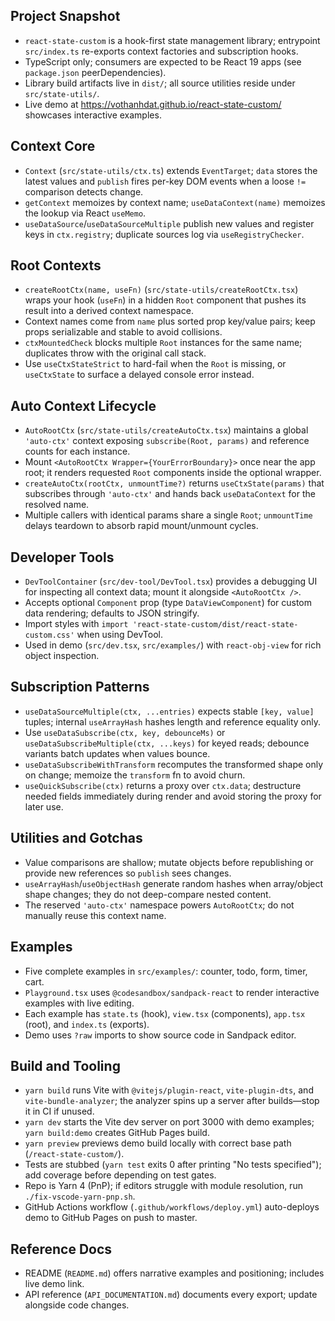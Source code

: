## Project Snapshot
- `react-state-custom` is a hook-first state management library; entrypoint `src/index.ts` re-exports context factories and subscription hooks.
- TypeScript only; consumers are expected to be React 19 apps (see `package.json` peerDependencies).
- Library build artifacts live in `dist/`; all source utilities reside under `src/state-utils/`.
- Live demo at https://vothanhdat.github.io/react-state-custom/ showcases interactive examples.

## Context Core
- `Context` (`src/state-utils/ctx.ts`) extends `EventTarget`; `data` stores the latest values and `publish` fires per-key DOM events when a loose `!=` comparison detects change.
- `getContext` memoizes by context name; `useDataContext(name)` memoizes the lookup via React `useMemo`.
- `useDataSource`/`useDataSourceMultiple` publish new values and register keys in `ctx.registry`; duplicate sources log via `useRegistryChecker`.

## Root Contexts
- `createRootCtx(name, useFn)` (`src/state-utils/createRootCtx.tsx`) wraps your hook (`useFn`) in a hidden `Root` component that pushes its result into a derived context namespace.
- Context names come from `name` plus sorted prop key/value pairs; keep props serializable and stable to avoid collisions.
- `ctxMountedCheck` blocks multiple `Root` instances for the same name; duplicates throw with the original call stack.
- Use `useCtxStateStrict` to hard-fail when the `Root` is missing, or `useCtxState` to surface a delayed console error instead.

## Auto Context Lifecycle
- `AutoRootCtx` (`src/state-utils/createAutoCtx.tsx`) maintains a global `'auto-ctx'` context exposing `subscribe(Root, params)` and reference counts for each instance.
- Mount `<AutoRootCtx Wrapper={YourErrorBoundary}>` once near the app root; it renders requested `Root` components inside the optional wrapper.
- `createAutoCtx(rootCtx, unmountTime?)` returns `useCtxState(params)` that subscribes through `'auto-ctx'` and hands back `useDataContext` for the resolved name.
- Multiple callers with identical params share a single `Root`; `unmountTime` delays teardown to absorb rapid mount/unmount cycles.

## Developer Tools
- `DevToolContainer` (`src/dev-tool/DevTool.tsx`) provides a debugging UI for inspecting all context data; mount it alongside `<AutoRootCtx />`.
- Accepts optional `Component` prop (type `DataViewComponent`) for custom data rendering; defaults to JSON stringify.
- Import styles with `import 'react-state-custom/dist/react-state-custom.css'` when using DevTool.
- Used in demo (`src/dev.tsx`, `src/examples/`) with `react-obj-view` for rich object inspection.

## Subscription Patterns
- `useDataSourceMultiple(ctx, ...entries)` expects stable `[key, value]` tuples; internal `useArrayHash` hashes length and reference equality only.
- Use `useDataSubscribe(ctx, key, debounceMs)` or `useDataSubscribeMultiple(ctx, ...keys)` for keyed reads; debounce variants batch updates when values bounce.
- `useDataSubscribeWithTransform` recomputes the transformed shape only on change; memoize the `transform` fn to avoid churn.
- `useQuickSubscribe(ctx)` returns a proxy over `ctx.data`; destructure needed fields immediately during render and avoid storing the proxy for later use.

## Utilities and Gotchas
- Value comparisons are shallow; mutate objects before republishing or provide new references so `publish` sees changes.
- `useArrayHash`/`useObjectHash` generate random hashes when array/object shape changes; they do not deep-compare nested content.
- The reserved `'auto-ctx'` namespace powers `AutoRootCtx`; do not manually reuse this context name.

## Examples
- Five complete examples in `src/examples/`: counter, todo, form, timer, cart.
- `Playground.tsx` uses `@codesandbox/sandpack-react` to render interactive examples with live editing.
- Each example has `state.ts` (hook), `view.tsx` (components), `app.tsx` (root), and `index.ts` (exports).
- Demo uses `?raw` imports to show source code in Sandpack editor.

## Build and Tooling
- `yarn build` runs Vite with `@vitejs/plugin-react`, `vite-plugin-dts`, and `vite-bundle-analyzer`; the analyzer spins up a server after builds—stop it in CI if unused.
- `yarn dev` starts the Vite dev server on port 3000 with demo examples; `yarn build:demo` creates GitHub Pages build.
- `yarn preview` previews demo build locally with correct base path (`/react-state-custom/`).
- Tests are stubbed (`yarn test` exits 0 after printing "No tests specified"); add coverage before depending on test gates.
- Repo is Yarn 4 (PnP); if editors struggle with module resolution, run `./fix-vscode-yarn-pnp.sh`.
- GitHub Actions workflow (`.github/workflows/deploy.yml`) auto-deploys demo to GitHub Pages on push to master.

## Reference Docs
- README (`README.md`) offers narrative examples and positioning; includes live demo link.
- API reference (`API_DOCUMENTATION.md`) documents every export; update alongside code changes.
